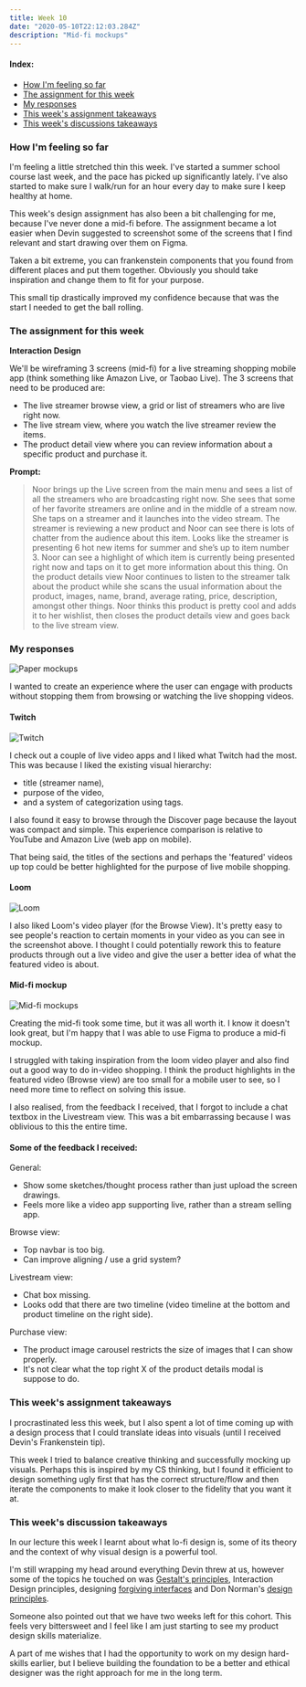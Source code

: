 ```yaml
---
title: Week 10
date: "2020-05-10T22:12:03.284Z"
description: "Mid-fi mockups"
---
```


#### Index:

- [How I'm feeling so far](#howAmIfeeling)
- [The assignment for this week](#assignment)
- [My responses](#responses)
- [This week's assignment takeaways](#assignmentTakeaways)
- [This week's discussions takeaways](#discussionTakeaways)

### <a name="howAmIfeeling"></a> How I'm feeling so far

I'm feeling a little stretched thin this week. I've started a summer school course last week, and the pace has picked up significantly lately. I've also started to make sure I walk/run for an hour every day to make sure I keep healthy at home.

This week's design assignment has also been a bit challenging for me, because I've never done a mid-fi before. The assignment became a lot easier when Devin suggested to screenshot some of the screens that I find relevant and start drawing over them on Figma.

Taken a bit extreme, you can frankenstein components that you found from different places and put them together. Obviously you should take inspiration and change them to fit for your purpose.

This small tip drastically improved my confidence because that was the start I needed to get the ball rolling.

### <a name="assignment"></a> The assignment for this week

**Interaction Design**

We'll be wireframing 3 screens (mid-fi) for a live streaming shopping mobile app (think something like Amazon Live, or Taobao Live).
The 3 screens that need to be produced are:

- The live streamer browse view, a grid or list of streamers who are live right now.
- The live stream view, where you watch the live streamer review the items.
- The product detail view where you can review information about a specific product and purchase it.

**Prompt:**

> Noor brings up the Live screen from the main menu and sees a list of all the streamers who are broadcasting right now. She sees that some of her favorite streamers are online and in the middle of a stream now. She taps on a streamer and it launches into the video stream. The streamer is reviewing a new product and Noor can see there is lots of chatter from the audience about this item. Looks like the streamer is presenting 6 hot new items for summer and she’s up to item number 3. Noor can see a highlight of which item is currently being presented right now and taps on it to get more information about this thing. On the product details view Noor continues to listen to the streamer talk about the product while she scans the usual information about the product, images, name, brand, average rating, price, description, amongst other things. Noor thinks this product is pretty cool and adds it to her wishlist, then closes the product details view and goes back to the live stream view.

### <a name="responses"></a> My responses

![Paper mockups](./paper_mockups.png)

I wanted to create an experience where the user can engage with products without stopping them from browsing or watching the live shopping videos.

#### Twitch

![Twitch](./twitch.jpg)

I check out a couple of live video apps and I liked what Twitch had the most. This was because I liked the existing visual hierarchy:

- title (streamer name),
- purpose of the video,
- and a system of categorization using tags.

I also found it easy to browse through the Discover page because the layout was compact and simple. This experience comparison is relative to YouTube and Amazon Live (web app on mobile).

That being said, the titles of the sections and perhaps the 'featured' videos up top could be better highlighted for the purpose of live mobile shopping.

#### Loom

![Loom](./loom.png)

I also liked Loom's video player (for the Browse View). It's pretty easy to see people's reaction to certain moments in your video as you can see in the screenshot above. I thought I could potentially rework this to feature products through out a live video and give the user a better idea of what the featured video is about.

#### Mid-fi mockup

![Mid-fi mockups](./mid_fi_mockups.png)

Creating the mid-fi took some time, but it was all worth it. I know it doesn't look great, but I'm happy that I was able to use Figma to produce a mid-fi mockup.

I struggled with taking inspiration from the loom video player and also find out a good way to do in-video shopping. I think the product highlights in the featured video (Browse view) are too small for a mobile user to see, so I need more time to reflect on solving this issue.

I also realised, from the feedback I received, that I forgot to include a chat textbox in the Livestream view. This was a bit embarrassing because I was oblivious to this the entire time.

#### Some of the feedback I received:
General: 
- Show some sketches/thought process rather than just upload the screen drawings.
- Feels more like a video app supporting live, rather than a stream selling app.

Browse view: 
- Top navbar is too big.
- Can improve aligning / use a grid system?

Livestream view: 
- Chat box missing.
- Looks odd that there are two timeline (video timeline at the bottom and product timeline on the right side).

Purchase view: 
- The product image carousel restricts the size of images that I can show properly. 
- It's not clear what the top right X of the product details modal is suppose to do. 

### <a name="assignmentTakeaways"></a> This week's assignment takeaways

I procrastinated less this week, but I also spent a lot of time coming up with a design process that I could translate ideas into visuals (until I received Devin's Frankenstein tip).

This week I tried to balance creative thinking and successfully mocking up visuals. Perhaps this is inspired by my CS thinking, but I found it efficient to design something ugly first that has the correct structure/flow and then iterate the components to make it look closer to the fidelity that you want it at.

### <a name="discussionTakeaways"></a> This week's discussion takeaways

In our lecture this week I learnt about what lo-fi design is, some of its theory and the context of why visual design is a powerful tool.

I'm still wrapping my head around everything Devin threw at us, however some of the topics he touched on was [Gestalt's principles](https://www.toptal.com/designers/ui/gestalt-principles-of-design), Interaction Design principles, designing [forgiving interfaces](https://www.interaction-design.org/literature/article/how-to-implement-a-forgiving-format-to-accommodate-users-mistakes) and Don Norman's [design principles](https://www.enginess.io/insights/6-principles-design-la-donald-norman).

Someone also pointed out that we have two weeks left for this cohort. This feels very bittersweet and I feel like I am just starting to see my product design skills materialize. 

A part of me wishes that I had the opportunity to work on my design hard-skills earlier, but I believe building the foundation to be a better and ethical designer was the right approach for me in the long term.
